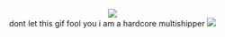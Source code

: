 <p align="center">
  <img src="https://file.garden/ZwwJTXO4W1VL_e-Z/chance1337%20kiss"> <br>
  dont let this gif fool you i am a hardcore multishipper
  <img src="https://images-wixmp-ed30a86b8c4ca887773594c2.wixmp.com/f/65632a15-57bd-4397-b4a5-9d3c66b6ede7/d8gbsop-0222f9c2-6570-4927-ae8e-fe1d460b640c.png/v1/fill/w_104,h_65,q_80,strp/roblox_stamp_by_billynickn_d8gbsop-fullview.jpg?token=eyJ0eXAiOiJKV1QiLCJhbGciOiJIUzI1NiJ9.eyJzdWIiOiJ1cm46YXBwOjdlMGQxODg5ODIyNjQzNzNhNWYwZDQxNWVhMGQyNmUwIiwiaXNzIjoidXJuOmFwcDo3ZTBkMTg4OTgyMjY0MzczYTVmMGQ0MTVlYTBkMjZlMCIsIm9iaiI6W1t7ImhlaWdodCI6Ijw9NjUiLCJwYXRoIjoiXC9mXC82NTYzMmExNS01N2JkLTQzOTctYjRhNS05ZDNjNjZiNmVkZTdcL2Q4Z2Jzb3AtMDIyMmY5YzItNjU3MC00OTI3LWFlOGUtZmUxZDQ2MGI2NDBjLnBuZyIsIndpZHRoIjoiPD0xMDQifV1dLCJhdWQiOlsidXJuOnNlcnZpY2U6aW1hZ2Uub3BlcmF0aW9ucyJdfQ.6Iml6Ci55VFvfMx7ysT_bbA4oOiTV2-dtL3iXd1_bhI">
</p>
